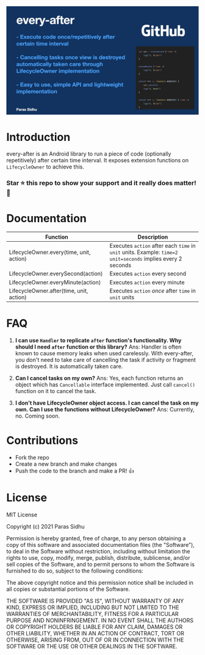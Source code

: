 <img src="poster.jpeg"/>

# Introduction

every-after is an Android library to run a piece of code (optionally repetitively) after certain time interval. It exposes extension functions on `LifecycleOwner` to achieve this.

### **Star :star:  this repo to show your support and it really does matter!** :clap:

# Documentation

| Function | Description |
| ------ | ------ |
| LifecycleOwner.every(time, unit, action) | Executes `action` after each `time` in `unit` units. Example: `time=2` `unit=seconds` implies every 2 seconds |
| LifecycleOwner.everySecond(action) | Executes `action` every second |
| LifecycleOwner.everyMinute(action) | Executes `action` every minute |
| LifecycleOwner.after(time, unit, action) | Executes `action` *once* after `time` in `unit` units |

# FAQ

1. **I can use `Handler` to replicate `after` function's functionality. Why should I need `after` function or this library?**
Ans: Handler is often known to cause memory leaks when used carelessly. With every-after, you don't need to take care of cancelling the task if activity or fragment is destroyed. It is automatically taken care.

2. **Can I cancel tasks on my own?**
Ans: Yes, each function returns an object which has `Cancellable` interface implemented. Just call `cancel()` function on it to cancel the task.

3. **I don't have LifecycleOwner object access. I can cancel the task on my own. Can I use the functions without LifecycleOwner?**
Ans: Currently, no. Coming soon.

# Contributions

- Fork the repo
- Create a new branch and make changes
- Push the code to the branch and make a PR! :thumbsup:

# License

MIT License

Copyright (c) 2021 Paras Sidhu

Permission is hereby granted, free of charge, to any person obtaining a copy
of this software and associated documentation files (the "Software"), to deal
in the Software without restriction, including without limitation the rights
to use, copy, modify, merge, publish, distribute, sublicense, and/or sell
copies of the Software, and to permit persons to whom the Software is
furnished to do so, subject to the following conditions:

The above copyright notice and this permission notice shall be included in all
copies or substantial portions of the Software.

THE SOFTWARE IS PROVIDED "AS IS", WITHOUT WARRANTY OF ANY KIND, EXPRESS OR
IMPLIED, INCLUDING BUT NOT LIMITED TO THE WARRANTIES OF MERCHANTABILITY,
FITNESS FOR A PARTICULAR PURPOSE AND NONINFRINGEMENT. IN NO EVENT SHALL THE
AUTHORS OR COPYRIGHT HOLDERS BE LIABLE FOR ANY CLAIM, DAMAGES OR OTHER
LIABILITY, WHETHER IN AN ACTION OF CONTRACT, TORT OR OTHERWISE, ARISING FROM,
OUT OF OR IN CONNECTION WITH THE SOFTWARE OR THE USE OR OTHER DEALINGS IN THE
SOFTWARE.
